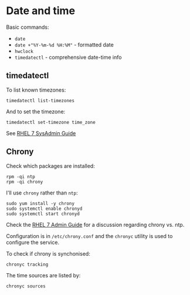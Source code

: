 # Date and time

Basic commands:

* `date`
* `date +"%Y-%m-%d %H:%M"` - formatted date
* `hwclock`
* `timedatectl` - comprehensive date-time info

## timedatectl

To list known timezones:

    timedatectl list-timezones

And to set the timezone:

    timedatectl set-timezone time_zone

See [RHEL 7 SysAdmin Guide](https://access.redhat.com/documentation/en-us/red_hat_enterprise_linux/7/html/system_administrators_guide/chap-configuring_the_date_and_time#sect-Configuring_the_Date_and_Time-timedatectl-Time_Zone)

## Chrony

Check which packages are installed:

    rpm -qi ntp
    rpm -qi chrony

I'll use `chrony` rather than `ntp`:

    sudo yum install -y chrony
    sudo systemctl enable chronyd
    sudo systemctl start chronyd

Check the [RHEL 7 Admin Guide](https://access.redhat.com/documentation/en-us/red_hat_enterprise_linux/7/html/system_administrators_guide/ch-configuring_ntp_using_the_chrony_suite#sect-Introduction_to_the_chrony_Suite) for a discussion regarding chrony vs. ntp.

Configuration is in `/etc/chrony.conf` and the `chronyc` utility is
used to configure the service.

To check if chrony is synchonised:

    chronyc tracking

The time sources are listed by:

    chronyc sources


